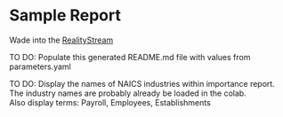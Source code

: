 # Sample Report

Wade into the [RealityStream](/realitystream/)

TO DO: Populate this generated README.md file with values from parameters.yaml

TO DO: Display the names of NAICS industries within importance report.  
The industry names are probably already be loaded in the colab.  
Also display terms: Payroll, Employees, Establishments